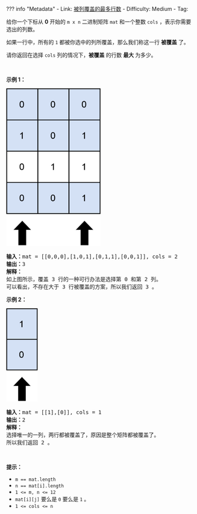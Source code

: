 
??? info "Metadata"
    - Link: [被列覆盖的最多行数](https://leetcode.cn/problems/maximum-rows-covered-by-columns)
    - Difficulty: Medium
    - Tag: 

<p>给你一个下标从 <strong>0</strong>&nbsp;开始的&nbsp;<code>m x n</code>&nbsp;二进制矩阵&nbsp;<code>mat</code>&nbsp;和一个整数&nbsp;<code>cols</code>&nbsp;，表示你需要选出的列数。</p>

<p>如果一行中，所有的 <code>1</code> 都被你选中的列所覆盖，那么我们称这一行 <strong>被覆盖</strong>&nbsp;了。</p>

<p>请你返回在选择 <code>cols</code>&nbsp;列的情况下，<strong>被覆盖</strong>&nbsp;的行数 <strong>最大</strong>&nbsp;为多少。</p>

<p>&nbsp;</p>

<p><strong>示例 1：</strong></p>

<p><strong><img alt="" src="problem-assets/https:--assets.leetcode.com-uploads-2022-07-14-rowscovered.png" style="width: 250px; height: 417px;"></strong></p>

<pre><b>输入：</b>mat = [[0,0,0],[1,0,1],[0,1,1],[0,0,1]], cols = 2
<b>输出：</b>3
<strong>解释：</strong>
如上图所示，覆盖 3 行的一种可行办法是选择第 0 和第 2 列。
可以看出，不存在大于 3 行被覆盖的方案，所以我们返回 3 。
</pre>

<p><strong>示例 2：</strong></p>

<p><strong><img alt="" src="problem-assets/https:--assets.leetcode.com-uploads-2022-07-14-rowscovered2.png" style="width: 83px; height: 247px;"></strong></p>

<pre><b>输入：</b>mat = [[1],[0]], cols = 1
<b>输出：</b>2
<strong>解释：</strong>
选择唯一的一列，两行都被覆盖了，原因是整个矩阵都被覆盖了。
所以我们返回 2 。
</pre>

<p>&nbsp;</p>

<p><strong>提示：</strong></p>

<ul>
	<li><code>m == mat.length</code></li>
	<li><code>n == mat[i].length</code></li>
	<li><code>1 &lt;= m, n &lt;= 12</code></li>
	<li><code>mat[i][j]</code>&nbsp;要么是&nbsp;<code>0</code>&nbsp;要么是&nbsp;<code>1</code>&nbsp;。</li>
	<li><code>1 &lt;= cols &lt;= n</code></li>
</ul>

